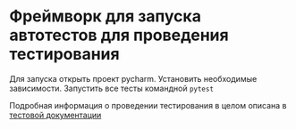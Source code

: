 # Фреймворк для запуска автотестов для проведения тестирования 

Для запуска открыть проект pycharm. Установить необходимые зависимости. Запустить все тесты командной `pytest`

Подробная информация о проведении тестирования в целом описана в [тестовой документации](https://github.com/Zheleznikov/credit-model)